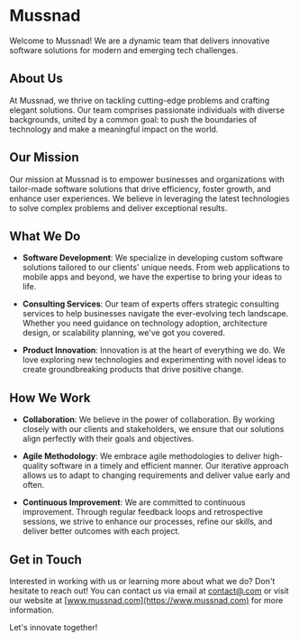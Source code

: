 # Mussnad

Welcome to Mussnad! We are a dynamic team that delivers innovative software solutions for modern and emerging tech challenges.

## About Us

At Mussnad, we thrive on tackling cutting-edge problems and crafting elegant solutions. Our team comprises passionate individuals with diverse backgrounds, united by a common goal: to push the boundaries of technology and make a meaningful impact on the world.

## Our Mission

Our mission at Mussnad is to empower businesses and organizations with tailor-made software solutions that drive efficiency, foster growth, and enhance user experiences. We believe in leveraging the latest technologies to solve complex problems and deliver exceptional results.

## What We Do

- **Software Development**: We specialize in developing custom software solutions tailored to our clients' unique needs. From web applications to mobile apps and beyond, we have the expertise to bring your ideas to life.

- **Consulting Services**: Our team of experts offers strategic consulting services to help businesses navigate the ever-evolving tech landscape. Whether you need guidance on technology adoption, architecture design, or scalability planning, we've got you covered.

- **Product Innovation**: Innovation is at the heart of everything we do. We love exploring new technologies and experimenting with novel ideas to create groundbreaking products that drive positive change.

## How We Work

- **Collaboration**: We believe in the power of collaboration. By working closely with our clients and stakeholders, we ensure that our solutions align perfectly with their goals and objectives.

- **Agile Methodology**: We embrace agile methodologies to deliver high-quality software in a timely and efficient manner. Our iterative approach allows us to adapt to changing requirements and deliver value early and often.

- **Continuous Improvement**: We are committed to continuous improvement. Through regular feedback loops and retrospective sessions, we strive to enhance our processes, refine our skills, and deliver better outcomes with each project.

## Get in Touch

Interested in working with us or learning more about what we do? Don't hesitate to reach out! You can contact us via email at [contact@.com](mailto:contact@mussnad.com) or visit our website at [www.mussnad.com](https://www.mussnad.com) for more information.

Let's innovate together!
